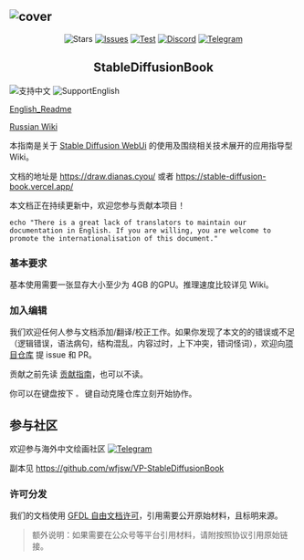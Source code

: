 ![cover](https://raw.githubusercontent.com/sudoskys/StableDiffusionBook/main/resource/site_cover.jpg)
------------------------------------

<p align="center">
  <img src="https://img.shields.io/github/stars/sudoskys/StableDiffusionBook.svg" alt="Stars">
  <a href="https://github.com/sudoskys/StableDiffusionBook/issues"><img src="https://img.shields.io/github/issues/sudoskys/StableDiffusionBook" alt="Issues"></a>
  <a href="https://github.com/sudoskys/StableDiffusionBook/actions/workflows/ci.yml"><img src="https://github.com/sudoskys/StableDiffusionBook/actions/workflows/ci.yml/badge.svg" alt="Test"></a>
  <a href="https://discord.gg/vhsArSSA6K"><img src="https://img.shields.io/discord/1033769426216046622?color=blue&label=Discord-Ai%E7%BB%98%E7%94%BB%E4%B8%AD%E6%96%87%E7%BB%84" alt="Discord"></a>
  <a href="https://t.me/StableDiffusion_CN"><img src="https://img.shields.io/badge/Telegram-Group-blue" alt="Telegram"></a>
</p>
<p align="center">
</p>

<h2 align="center">StableDiffusionBook</h2>

<img src="https://img.shields.io/badge/Lang-ZH-red" alt="支持中文"> <img src="https://img.shields.io/badge/Lang-EN-blue" alt="SupportEnglish">

[English_Readme](README_EN.md)

[Russian Wiki](https://sd.itsolegdm.com/docs/installation/local/)

本指南是关于 [Stable Diffusion WebUi](https://github.com/AUTOMATIC1111/stable-diffusion-webui) 的使用及围绕相关技术展开的应用指导型
Wiki。

文档的地址是 https://draw.dianas.cyou/ 或者 https://stable-diffusion-book.vercel.app/

本文档正在持续更新中，欢迎您参与贡献本项目！

```shell
echo "There is a great lack of translators to maintain our documentation in English. If you are willing, you are welcome to
promote the internationalisation of this document."
```

### 基本要求

基本使用需要一张显存大小至少为 4GB 的GPU。推理速度比较详见 Wiki。

### 加入编辑

我们欢迎任何人参与文档添加/翻译/校正工作。如果你发现了本文的的错误或不足（逻辑错误，语法病句，结构混乱，内容过时，上下冲突，错词怪词），欢迎向[项目仓库](https://github.com/sudoskys/StableDiffusionBook/)
提 issue 和 PR。

贡献之前先读 [贡献指南](https://draw.dianas.cyou/GettingStarted/contributing/)，也可以不读。

你可以在键盘按下 `。` 键自动克隆仓库立刻开始协作。

## 参与社区

欢迎参与海外中文绘画社区 <a href="https://t.me/StableDiffusion_CN"><img src="https://img.shields.io/badge/Telegram-Group-blue" alt="Telegram"></a>

副本见 https://github.com/wfjsw/VP-StableDiffusionBook

### 许可分发

我们的文档使用 [GFDL 自由文档许可](https://github.com/sudoskys/StableDiffusionBook/blob/main/docs/GettingStarted/state.md)，引用需要公开原始材料，且标明来源。

> 额外说明：如果需要在公众号等平台引用材料，请附按照协议引用原始链接。
